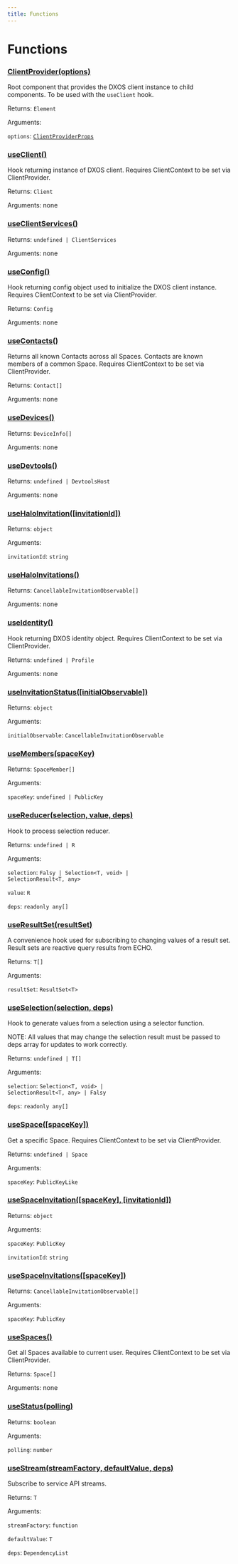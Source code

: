 ```yaml
---
title: Functions
---
```

# Functions
### [ClientProvider(options)](https://github.com/dxos/dxos/blob/main/packages/sdk/react-client/src/client/ClientContext.tsx#L76)


Root component that provides the DXOS client instance to child components.
To be used with the  `useClient`  hook.

Returns: <code>Element</code>

Arguments: 

`options`: <code>[ClientProviderProps](/api/@dxos/react-client/interfaces/ClientProviderProps)</code>
### [useClient()](https://github.com/dxos/dxos/blob/main/packages/sdk/react-client/src/client/ClientContext.tsx#L32)


Hook returning instance of DXOS client.
Requires ClientContext to be set via ClientProvider.

Returns: <code>Client</code>

Arguments: none
### [useClientServices()](https://github.com/dxos/dxos/blob/main/packages/sdk/react-client/src/client/useClientServices.ts#L12)


Returns: <code>undefined | ClientServices</code>

Arguments: none
### [useConfig()](https://github.com/dxos/dxos/blob/main/packages/sdk/react-client/src/client/useConfig.ts#L15)


Hook returning config object used to initialize the DXOS client instance.
Requires ClientContext to be set via ClientProvider.

Returns: <code>Config</code>

Arguments: none
### [useContacts()](https://github.com/dxos/dxos/blob/main/packages/sdk/react-client/src/halo/useContacts.ts#L16)


Returns all known Contacts across all Spaces.
Contacts are known members of a common Space.
Requires ClientContext to be set via ClientProvider.

Returns: <code>Contact[]</code>

Arguments: none
### [useDevices()](https://github.com/dxos/dxos/blob/main/packages/sdk/react-client/src/halo/useDevices.ts#L12)


Returns: <code>DeviceInfo[]</code>

Arguments: none
### [useDevtools()](https://github.com/dxos/dxos/blob/main/packages/sdk/react-client/src/client/useDevtools.ts#L12)


Returns: <code>undefined | DevtoolsHost</code>

Arguments: none
### [useHaloInvitation(\[invitationId\])](https://github.com/dxos/dxos/blob/main/packages/sdk/react-client/src/halo/useHaloInvitations.ts#L25)


Returns: <code>object</code>

Arguments: 

`invitationId`: <code>string</code>
### [useHaloInvitations()](https://github.com/dxos/dxos/blob/main/packages/sdk/react-client/src/halo/useHaloInvitations.ts#L12)


Returns: <code>CancellableInvitationObservable[]</code>

Arguments: none
### [useIdentity()](https://github.com/dxos/dxos/blob/main/packages/sdk/react-client/src/halo/useIdentity.ts#L13)


Hook returning DXOS identity object.
Requires ClientContext to be set via ClientProvider.

Returns: <code>undefined | Profile</code>

Arguments: none
### [useInvitationStatus(\[initialObservable\])](https://github.com/dxos/dxos/blob/main/packages/sdk/react-client/src/invitations/useInvitationStatus.ts#L62)


Returns: <code>object</code>

Arguments: 

`initialObservable`: <code>CancellableInvitationObservable</code>
### [useMembers(spaceKey)](https://github.com/dxos/dxos/blob/main/packages/sdk/react-client/src/echo/useMembers.ts#L11)


Returns: <code>SpaceMember[]</code>

Arguments: 

`spaceKey`: <code>undefined | PublicKey</code>
### [useReducer(selection, value, deps)](https://github.com/dxos/dxos/blob/main/packages/sdk/react-client/src/echo/useSelection.ts#L53)


Hook to process selection reducer.

Returns: <code>undefined | R</code>

Arguments: 

`selection`: <code>Falsy | Selection&lt;T, void&gt; | SelectionResult&lt;T, any&gt;</code>

`value`: <code>R</code>

`deps`: <code>readonly any[]</code>
### [useResultSet(resultSet)](https://github.com/dxos/dxos/blob/main/packages/sdk/react-client/src/util/useResultSet.ts#L17)


A convenience hook used for subscribing to changing values of a result set.
Result sets are reactive query results from ECHO.

Returns: <code>T[]</code>

Arguments: 

`resultSet`: <code>ResultSet&lt;T&gt;</code>
### [useSelection(selection, deps)](https://github.com/dxos/dxos/blob/main/packages/sdk/react-client/src/echo/useSelection.ts#L20)


Hook to generate values from a selection using a selector function.

NOTE:
All values that may change the selection result  must be passed to deps array
for updates to work correctly.

Returns: <code>undefined | T[]</code>

Arguments: 

`selection`: <code>Selection&lt;T, void&gt; | SelectionResult&lt;T, any&gt; | Falsy</code>

`deps`: <code>readonly any[]</code>
### [useSpace(\[spaceKey\])](https://github.com/dxos/dxos/blob/main/packages/sdk/react-client/src/echo/useSpaces.ts#L16)


Get a specific Space.
Requires ClientContext to be set via ClientProvider.

Returns: <code>undefined | Space</code>

Arguments: 

`spaceKey`: <code>PublicKeyLike</code>
### [useSpaceInvitation(\[spaceKey\], \[invitationId\])](https://github.com/dxos/dxos/blob/main/packages/sdk/react-client/src/echo/useSpaceInvitations.ts#L30)


Returns: <code>object</code>

Arguments: 

`spaceKey`: <code>PublicKey</code>

`invitationId`: <code>string</code>
### [useSpaceInvitations(\[spaceKey\])](https://github.com/dxos/dxos/blob/main/packages/sdk/react-client/src/echo/useSpaceInvitations.ts#L13)


Returns: <code>CancellableInvitationObservable[]</code>

Arguments: 

`spaceKey`: <code>PublicKey</code>
### [useSpaces()](https://github.com/dxos/dxos/blob/main/packages/sdk/react-client/src/echo/useSpaces.ts#L25)


Get all Spaces available to current user.
Requires ClientContext to be set via ClientProvider.

Returns: <code>Space[]</code>

Arguments: none
### [useStatus(polling)](https://github.com/dxos/dxos/blob/main/packages/sdk/react-client/src/client/useStatus.ts#L12)


Returns: <code>boolean</code>

Arguments: 

`polling`: <code>number</code>
### [useStream(streamFactory, defaultValue, deps)](https://github.com/dxos/dxos/blob/main/packages/sdk/react-client/src/util/useStream.ts#L13)


Subscribe to service API streams.

Returns: <code>T</code>

Arguments: 

`streamFactory`: <code>function</code>

`defaultValue`: <code>T</code>

`deps`: <code>DependencyList</code>